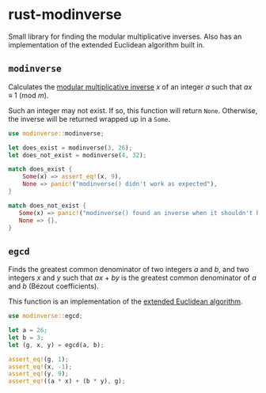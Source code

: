 rust-modinverse
===============
Small library for finding the modular multiplicative inverses. Also has an implementation of the extended Euclidean algorithm built in.

`modinverse`
------------
Calculates the [modular multiplicative
inverse](https://en.wikipedia.org/wiki/Modular_multiplicative_inverse) *x* of
an integer *a* such that *ax* ≡ 1 (mod *m*).

Such an integer may not exist. If so, this function will return `None`.
Otherwise, the inverse will be returned wrapped up in a `Some`.

```rust
use modinverse::modinverse;

let does_exist = modinverse(3, 26);
let does_not_exist = modinverse(4, 32);

match does_exist {
    Some(x) => assert_eq!(x, 9),
    None => panic!("modinverse() didn't work as expected"),
}

match does_not_exist {
   Some(x) => panic!("modinverse() found an inverse when it shouldn't have"),
   None => {},
}
```

`egcd`
------
Finds the greatest common denominator of two integers *a* and *b*, and two
integers *x* and *y* such that *ax* + *by* is the greatest common denominator
of *a* and *b* (Bézout coefficients).

This function is an implementation of the [extended Euclidean
algorithm](https://en.wikipedia.org/wiki/Extended_Euclidean_algorithm).

```rust
use modinverse::egcd;

let a = 26;
let b = 3;
let (g, x, y) = egcd(a, b);

assert_eq!(g, 1);
assert_eq!(x, -1);
assert_eq!(y, 9);
assert_eq!((a * x) + (b * y), g);
```
